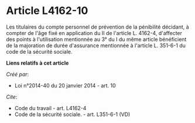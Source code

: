 # Article L4162-10

Les titulaires du compte personnel de prévention de la pénibilité décidant, à compter de l'âge fixé en application du II de
l'article L. 4162-4, d'affecter des points à l'utilisation mentionnée au 3° du I du même article bénéficient de la majoration
de durée d'assurance mentionnée à l'article L. 351-6-1 du code de la sécurité sociale.

**Liens relatifs à cet article**

_Créé par_:

  - Loi n°2014-40 du 20 janvier 2014 - art. 10

_Cite_:

  - Code du travail - art. L4162-4
  - Code de la sécurité sociale. - art. L351-6-1 (VD)
